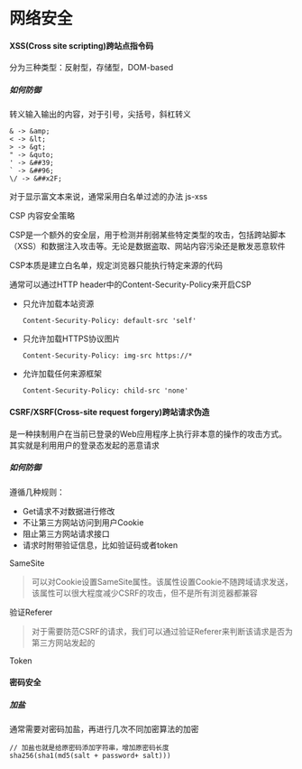 # 网络安全

#### XSS(Cross site scripting)跨站点指令码

分为三种类型：反射型，存储型，DOM-based

##### 如何防御

转义输入输出的内容，对于引号，尖括号，斜杠转义

```
& -> &amp;
< -> &lt;
> -> &gt;
" -> &quto;
' -> &##39;
` -> &##96;
\/ -> &##x2F;
```

对于显示富文本来说，通常采用白名单过滤的办法 js-xss

CSP 内容安全策略

CSP是一个额外的安全层，用于检测并削弱某些特定类型的攻击，包括跨站脚本（XSS）和数据注入攻击等。无论是数据盗取、网站内容污染还是散发恶意软件

CSP本质是建立白名单，规定浏览器只能执行特定来源的代码

通常可以通过HTTP header中的Content-Security-Policy来开启CSP

- 只允许加载本站资源

  ```
  Content-Security-Policy: default-src 'self'
  ```

- 只允许加载HTTPS协议图片

  ```
  Content-Security-Policy: img-src https://*
  ```

- 允许加载任何来源框架

  ```
  Content-Security-Policy: child-src 'none'
  ```

#### CSRF/XSRF(Cross-site request forgery)跨站请求伪造

是一种挟制用户在当前已登录的Web应用程序上执行非本意的操作的攻击方式。其实就是利用用户的登录态发起的恶意请求

##### 如何防御

遵循几种规则：

- Get请求不对数据进行修改
- 不让第三方网站访问到用户Cookie
- 阻止第三方网站请求接口
- 请求时附带验证信息，比如验证码或者token

SameSite

> 可以对Cookie设置SameSite属性。该属性设置Cookie不随跨域请求发送，该属性可以很大程度减少CSRF的攻击，但不是所有浏览器都兼容

验证Referer

> 对于需要防范CSRF的请求，我们可以通过验证Referer来判断该请求是否为第三方网站发起的

Token

#### 密码安全

##### 加盐

通常需要对密码加盐，再进行几次不同加密算法的加密

```
// 加盐也就是给原密码添加字符串，增加原密码长度
sha256(sha1(md5(salt + password+ salt)))
```


